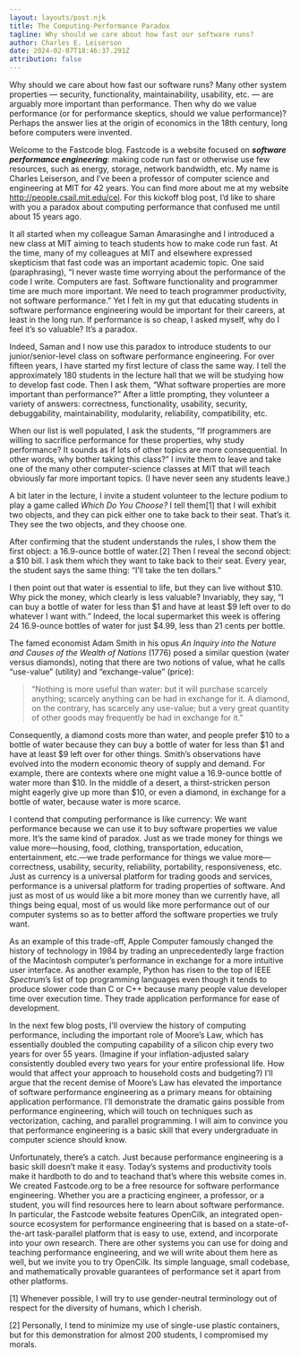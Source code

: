 ```yaml
---
layout: layouts/post.njk
title: The Computing-Performance Paradox
tagline: Why should we care about how fast our software runs?
author: Charles E. Leiserson
date: 2024-02-07T18:46:37.291Z
attribution: false
---
```

Why should we care about how fast our software runs? Many other system properties — security, functionality, maintainability, usability, etc. — are arguably more important than performance. Then why do we value performance (or for performance skeptics, should we value performance)? Perhaps the answer lies at the origin of economics in the 18th century, long before computers were invented.

Welcome to the Fastcode blog. Fastcode is a website focused on ***software performance engineering***: making
code run fast or otherwise use few resources, such as energy, storage,
network bandwidth, etc. My name is Charles Leiserson, and I’ve been a
professor of computer science and engineering at MIT for 42 years. You
can find more about me at my website <http://people.csail.mit.edu/cel>.
For this kickoff blog post, I’d like to share with you a paradox about
computing performance that confused me until about 15 years ago.

It all started when my colleague Saman Amarasinghe and I introduced a
new class at MIT aiming to teach students how to make code run fast. At
the time, many of my colleagues at MIT and elsewhere expressed
skepticism that fast code was an important academic topic. One said
(paraphrasing), “I never waste time worrying about the performance of
the code I write. Computers are fast. Software functionality and
programmer time are much more important. We need to teach programmer
productivity, not software performance.” Yet I felt in my gut that
educating students in software performance engineering would be
important for their careers, at least in the long run. If performance is
so cheap, I asked myself, why do I feel it’s so valuable? It’s a
paradox.

Indeed, Saman and I now use this paradox to introduce students to our
junior/senior-level class on software performance engineering. For over
fifteen years, I have started my first lecture of class the same way. I
tell the approximately 180 students in the lecture hall that we will be
studying how to develop fast code. Then I ask them, “What software
properties are more important than performance?” After a little
prompting, they volunteer a variety of answers: correctness,
functionality, usability, security, debuggability, maintainability,
modularity, reliability, compatibility, etc.

When our list is well populated, I ask the students, “If programmers are
willing to sacrifice performance for these properties, why study
performance? It sounds as if lots of other topics are more
consequential. In other words, why bother taking this class?” I invite
them to leave and take one of the many other computer-science classes at
MIT that will teach obviously far more important topics. (I have never
seen any students leave.)

A bit later in the lecture, I invite a student volunteer to the lecture
podium to play a game called *Which Do You Choose?* I tell them[1] that
I will exhibit two objects, and they can pick either one to take back to
their seat. That’s it. They see the two objects, and they choose one.

After confirming that the student understands the rules, I show them the
first object: a 16.9-ounce bottle of water.[2] Then I reveal the second
object: a $10 bill. I ask them which they want to take back to their
seat. Every year, the student says the same thing: “I’ll take the ten
dollars.”

I then point out that water is essential to life, but they can live
without $10. Why pick the money, which clearly is less valuable?
Invariably, they say, “I can buy a bottle of water for less than $1 and
have at least $9 left over to do whatever I want with.” Indeed, the
local supermarket this week is offering 24 16.9-ounce bottles of water
for just $4.99, less than 21 cents per bottle.

The famed economist Adam Smith in his opus *An Inquiry into the Nature
and Causes of the Wealth of Nations* (1776) posed a similar question
(water versus diamonds), noting that there are two notions of value,
what he calls “use-value” (utility) and “exchange-value” (price):

> “Nothing is more useful than water: but it will purchase scarcely
> anything; scarcely anything can be had in exchange for it. A diamond,
> on the contrary, has scarcely any use-value; but a very great quantity
> of other goods may frequently be had in exchange for it.”

Consequently, a diamond costs more than water, and people prefer $10 to
a bottle of water because they can buy a bottle of water for less than
$1 and have at least $9 left over for other things. Smith’s observations
have evolved into the modern economic theory of supply and demand. For
example, there are contexts where one might value a 16.9-ounce bottle of
water more than $10. In the middle of a desert, a thirst-stricken person
might eagerly give up more than $10, or even a diamond, in exchange for
a bottle of water, because water is more scarce.

I contend that computing performance is like currency: We want
performance because we can use it to buy software properties we value
more. It’s the same kind of paradox. Just as we trade money for things
we value more—housing, food, clothing, transportation, education,
entertainment, etc.—we trade performance for things we value
more—correctness, usability, security, reliability, portability,
responsiveness, etc. Just as currency is a universal platform for
trading goods and services, performance is a universal platform for
trading properties of software. And just as most of us would like a bit
more money than we currently have, all things being equal, most of us
would like more performance out of our computer systems so as to better
afford the software properties we truly want.

As an example of this trade-off, Apple Computer famously changed the
history of technology in 1984 by trading an unprecedentedly large
fraction of the Macintosh computer’s performance in exchange for a more
intuitive user interface. As another example, Python has risen to the
top of IEEE *Spectrum*’s list of top programming languages even though
it tends to produce slower code than C or C++ because many people value
developer time over execution time. They trade application performance
for ease of development.

In the next few blog posts, I’ll overview the history of computing
performance, including the important role of Moore’s Law, which has
essentially doubled the computing capability of a silicon chip every two
years for over 55 years. (Imagine if your inflation-adjusted salary
consistently doubled every two years for your entire professional life.
How would that affect your approach to household costs and budgeting?)
I’ll argue that the recent demise of Moore’s Law has elevated the
importance of software performance engineering as a primary means for
obtaining application performance. I’ll demonstrate the dramatic gains
possible from performance engineering, which will touch on techniques
such as vectorization, caching, and parallel programming. I will aim to
convince you that performance engineering is a basic skill that every
undergraduate in computer science should know.

Unfortunately, there’s a catch. Just because performance engineering is
a basic skill doesn’t make it easy. Today’s systems and productivity
tools make it hardboth to do and to teachand that’s where this website
comes in. We created Fastcode.org to be a free resource for software
performance engineering. Whether you are a practicing engineer, a
professor, or a student, you will find resources here to learn about
software performance. In particular, the Fastcode website features
OpenCilk, an integrated open-source ecosystem for performance
engineering that is based on a state-of-the-art task-parallel platform
that is easy to use, extend, and incorporate into your own research.
There are other systems you can use for doing and teaching performance
engineering, and we will write about them here as well, but we invite
you to try OpenCilk. Its simple language, small codebase, and
mathematically provable guarantees of performance set it apart from
other platforms.


[1] Whenever possible, I will try to use gender-neutral terminology out
of respect for the diversity of humans, which I cherish.

[2] Personally, I tend to minimize my use of single-use plastic
containers, but for this demonstration for almost 200 students, I
compromised my morals.